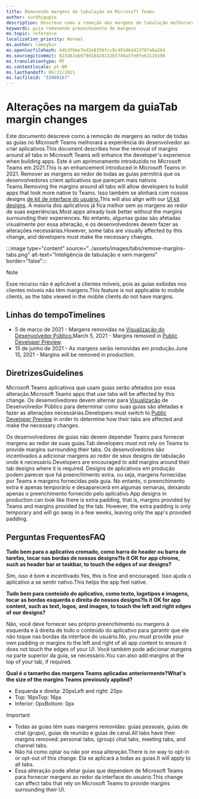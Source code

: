 ```yaml
---
title: Removendo margens de tabulação em Microsoft Teams
author: surbhigupta
description: Descreve como a remoção das margens de tabulação melhorará a experiência do desenvolvedor.
keywords: guia removendo preenchimento de margens
ms.topic: reference
localization_priority: Normal
ms.author: lomeybur
ms.openlocfilehash: b4b3fbbe7ed2e8356fcc9c49346d423707a6a264
ms.sourcegitcommit: 623d81eb079d1842813265746a5fe0fe6311b196
ms.translationtype: MT
ms.contentlocale: pt-BR
ms.lasthandoff: 06/22/2021
ms.locfileid: "53069167"
---
```

# <a name="tab-margin-changes"></a><span data-ttu-id="e009f-104">Alterações na margem da guia</span><span class="sxs-lookup"><span data-stu-id="e009f-104">Tab margin changes</span></span>

<span data-ttu-id="e009f-105">Este documento descreve como a remoção de margens ao redor de todas as guias no Microsoft Teams melhorará a experiência do desenvolvedor ao criar aplicativos.</span><span class="sxs-lookup"><span data-stu-id="e009f-105">This document describes how the removal of margins around all tabs in Microsoft Teams will enhance the developer's experience when building apps.</span></span> <span data-ttu-id="e009f-106">Este é um aprimoramento introduzido no Microsoft Teams em 2021.</span><span class="sxs-lookup"><span data-stu-id="e009f-106">This is an enhancement introduced in Microsoft Teams in 2021.</span></span>
<span data-ttu-id="e009f-107">Remover as margens ao redor de todas as guias permitirá que os desenvolvedores criem aplicativos que pareçam mais nativos Teams.</span><span class="sxs-lookup"><span data-stu-id="e009f-107">Removing the margins around all tabs will allow developers to build apps that look more native to Teams.</span></span> <span data-ttu-id="e009f-108">Isso também se alinhará com nossos designs [de kit de interface do usuário.](~/tabs/design/tabs.md)</span><span class="sxs-lookup"><span data-stu-id="e009f-108">This will also align with our [UI kit designs](~/tabs/design/tabs.md).</span></span> <span data-ttu-id="e009f-109">A maioria dos aplicativos já fica melhor sem as margens ao redor de suas experiências.</span><span class="sxs-lookup"><span data-stu-id="e009f-109">Most apps already look better without the margins surrounding their experiences.</span></span> <span data-ttu-id="e009f-110">No entanto, algumas guias são afetadas visualmente por essa alteração, e os desenvolvedores devem fazer as alterações necessárias.</span><span class="sxs-lookup"><span data-stu-id="e009f-110">However, some tabs are visually affected by this change, and developers must make the necessary changes.</span></span>

:::image type="content" source="../assets/images/tabs/remove-margins-tabs.png" alt-text="Inteligência de tabulação e sem margens" border="false":::

> [!NOTE]
> <span data-ttu-id="e009f-112">Esse recurso não é aplicável a clientes móveis, pois as guias exibidas nos clientes móveis não têm margens.</span><span class="sxs-lookup"><span data-stu-id="e009f-112">This feature is not applicable to mobile clients, as the tabs viewed in the mobile clients do not have margins.</span></span> 

## <a name="timelines"></a><span data-ttu-id="e009f-113">Linhas do tempo</span><span class="sxs-lookup"><span data-stu-id="e009f-113">Timelines</span></span>

* <span data-ttu-id="e009f-114">5 de março de 2021 - Margens removidas na [Visualização do Desenvolvedor Público.](~/resources/dev-preview/developer-preview-intro.md)</span><span class="sxs-lookup"><span data-stu-id="e009f-114">March 5, 2021 - Margins removed in [Public Developer Preview](~/resources/dev-preview/developer-preview-intro.md).</span></span>
* <span data-ttu-id="e009f-115">15 de junho de 2021 - As margens serão removidas em produção.</span><span class="sxs-lookup"><span data-stu-id="e009f-115">June 15, 2021 - Margins will be removed in production.</span></span>

## <a name="guidelines"></a><span data-ttu-id="e009f-116">Diretrizes</span><span class="sxs-lookup"><span data-stu-id="e009f-116">Guidelines</span></span>

<span data-ttu-id="e009f-117">Microsoft Teams aplicativos que usam guias serão afetados por essa alteração.</span><span class="sxs-lookup"><span data-stu-id="e009f-117">Microsoft Teams apps that use tabs will be affected by this change.</span></span> <span data-ttu-id="e009f-118">Os desenvolvedores devem alternar para [Visualização](~/resources/dev-preview/developer-preview-intro.md) de Desenvolvedor Público para determinar como suas guias são afetadas e fazer as alterações necessárias.</span><span class="sxs-lookup"><span data-stu-id="e009f-118">Developers must switch to [Public Developer Preview](~/resources/dev-preview/developer-preview-intro.md) in order to determine how their tabs are affected and make the necessary changes.</span></span>

<span data-ttu-id="e009f-119">Os desenvolvedores de guias não devem depender Teams para fornecer margens ao redor de suas guias.</span><span class="sxs-lookup"><span data-stu-id="e009f-119">Tab developers must not rely on Teams to provide margins surrounding their tabs.</span></span> <span data-ttu-id="e009f-120">Os desenvolvedores são incentivados a adicionar margens ao redor de seus designs de tabulação onde é necessário.</span><span class="sxs-lookup"><span data-stu-id="e009f-120">Developers are encouraged to add margins around their tab designs where it is required.</span></span> <span data-ttu-id="e009f-121">Designs de aplicativos em produção podem parecer que há preenchimento extra, ou seja, margens fornecidas por Teams e margens fornecidas pela guia. No entanto, o preenchimento extra é apenas temporário e desaparecerá em algumas semanas, deixando apenas o preenchimento fornecido pelo aplicativo.</span><span class="sxs-lookup"><span data-stu-id="e009f-121">App designs in production can look like there is extra padding, that is, margins provided by Teams and margins provided by the tab. However, the extra padding is only temporary and will go away in a few weeks, leaving only the app's provided padding.</span></span>

## <a name="faq"></a><span data-ttu-id="e009f-122">Perguntas Frequentes</span><span class="sxs-lookup"><span data-stu-id="e009f-122">FAQ</span></span>

<span data-ttu-id="e009f-123">**Tudo bem para o aplicativo cromado, como barra de header ou barra de tarefas, tocar nas bordas de nossos designs?**</span><span class="sxs-lookup"><span data-stu-id="e009f-123">**Is it OK for app chrome, such as header bar or taskbar, to touch the edges of our designs?**</span></span>

<span data-ttu-id="e009f-124">Sim, isso é bom e incentivado.</span><span class="sxs-lookup"><span data-stu-id="e009f-124">Yes, this is fine and encouraged.</span></span> <span data-ttu-id="e009f-125">Isso ajuda o aplicativo a se sentir nativo.</span><span class="sxs-lookup"><span data-stu-id="e009f-125">This helps the app feel native.</span></span>

<span data-ttu-id="e009f-126">**Tudo bem para conteúdo do aplicativo, como texto, logotipos e imagens, tocar as bordas esquerda e direita de nossos designs?**</span><span class="sxs-lookup"><span data-stu-id="e009f-126">**Is it OK for app content, such as text, logos, and images, to touch the left and right edges of our designs?**</span></span>

<span data-ttu-id="e009f-127">Não, você deve fornecer seu próprio preenchimento ou margens à esquerda e à direita de todo o conteúdo do aplicativo para garantir que ele não toque nas bordas da interface do usuário.</span><span class="sxs-lookup"><span data-stu-id="e009f-127">No, you must provide your own padding or margins to the left and right of all app content to ensure it does not touch the edges of your UI.</span></span> <span data-ttu-id="e009f-128">Você também pode adicionar margens na parte superior da guia, se necessário.</span><span class="sxs-lookup"><span data-stu-id="e009f-128">You can also add margins at the top of your tab, if required.</span></span>

<span data-ttu-id="e009f-129">**Qual é o tamanho das margens Teams aplicadas anteriormente?**</span><span class="sxs-lookup"><span data-stu-id="e009f-129">**What's the size of the margins Teams previously applied?**</span></span>

* <span data-ttu-id="e009f-130">Esquerda e direita: 20px</span><span class="sxs-lookup"><span data-stu-id="e009f-130">Left and right: 20px</span></span>
* <span data-ttu-id="e009f-131">Top: 16px</span><span class="sxs-lookup"><span data-stu-id="e009f-131">Top: 16px</span></span>
* <span data-ttu-id="e009f-132">Inferior: 0px</span><span class="sxs-lookup"><span data-stu-id="e009f-132">Bottom: 0px</span></span>

> [!IMPORTANT]
> * <span data-ttu-id="e009f-133">Todas as guias têm suas margens removidas: guias pessoais, guias de chat (grupo), guias de reunião e guias de canal.</span><span class="sxs-lookup"><span data-stu-id="e009f-133">All tabs have their margins removed: personal tabs, (group) chat tabs, meeting tabs, and channel tabs.</span></span>
> * <span data-ttu-id="e009f-134">Não há como optar ou não por essa alteração.</span><span class="sxs-lookup"><span data-stu-id="e009f-134">There is no way to opt-in or opt-out of this change.</span></span> <span data-ttu-id="e009f-135">Ela se aplicará a todas as guias.</span><span class="sxs-lookup"><span data-stu-id="e009f-135">It will apply to all tabs.</span></span>
> * <span data-ttu-id="e009f-136">Essa alteração pode afetar guias que dependem de Microsoft Teams para fornecer margens ao redor da interface do usuário.</span><span class="sxs-lookup"><span data-stu-id="e009f-136">This change can affect tabs that rely on Microsoft Teams to provide margins surrounding their UI.</span></span>
